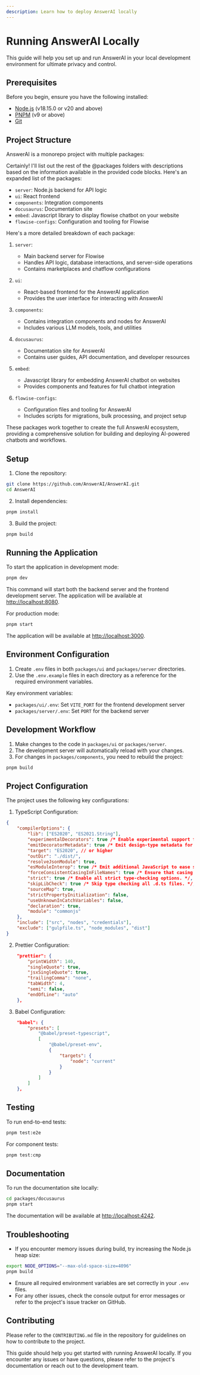 ```yaml
---
description: Learn how to deploy AnswerAI locally
---
```


# Running AnswerAI Locally

This guide will help you set up and run AnswerAI in your local development environment for ultimate privacy and control.

## Prerequisites

Before you begin, ensure you have the following installed:

-   [Node.js](https://nodejs.org/en/download) (v18.15.0 or v20 and above)
-   [PNPM](https://pnpm.io/installation) (v9 or above)
-   [Git](https://git-scm.com/downloads)

## Project Structure

AnswerAI is a monorepo project with multiple packages:

Certainly! I'll list out the rest of the @packages folders with descriptions based on the information available in the provided code blocks. Here's an expanded list of the packages:

-   `server`: Node.js backend for API logic
-   `ui`: React frontend
-   `components`: Integration components
-   `docusaurus`: Documentation site
-   `embed`: Javascript library to display flowise chatbot on your website
-   `flowise-configs`: Configuration and tooling for Flowise

Here's a more detailed breakdown of each package:

1. `server`:

    - Main backend server for Flowise
    - Handles API logic, database interactions, and server-side operations
    - Contains marketplaces and chatflow configurations

2. `ui`:

    - React-based frontend for the AnswerAI application
    - Provides the user interface for interacting with AnswerAI

3. `components`:

    - Contains integration components and nodes for AnswerAI
    - Includes various LLM models, tools, and utilities

4. `docusaurus`:

    - Documentation site for AnswerAI
    - Contains user guides, API documentation, and developer resources

5. `embed`:

    - Javascript library for embedding AnswerAI chatbot on websites
    - Provides components and features for full chatbot integration

6. `flowise-configs`:
    - Configuration files and tooling for AnswerAI
    - Includes scripts for migrations, bulk processing, and project setup

These packages work together to create the full AnswerAI ecosystem, providing a comprehensive solution for building and deploying AI-powered chatbots and workflows.

## Setup

1. Clone the repository:

```bash
git clone https://github.com/AnswerAI/AnswerAI.git
cd AnswerAI
```

2. Install dependencies:

```bash
pnpm install
```

3. Build the project:

```bash
pnpm build
```

## Running the Application

To start the application in development mode:

```bash
pnpm dev
```

This command will start both the backend server and the frontend development server. The application will be available at [http://localhost:8080](http://localhost:8080).

For production mode:

```bash
pnpm start
```

The application will be available at [http://localhost:3000](http://localhost:3000).

## Environment Configuration

1. Create `.env` files in both `packages/ui` and `packages/server` directories.
2. Use the `.env.example` files in each directory as a reference for the required environment variables.

Key environment variables:

-   `packages/ui/.env`: Set `VITE_PORT` for the frontend development server
-   `packages/server/.env`: Set `PORT` for the backend server

## Development Workflow

1. Make changes to the code in `packages/ui` or `packages/server`.
2. The development server will automatically reload with your changes.
3. For changes in `packages/components`, you need to rebuild the project:

```bash
pnpm build
```

## Project Configuration

The project uses the following key configurations:

1. TypeScript Configuration:

```1:22:packages/components/tsconfig.json
{
    "compilerOptions": {
        "lib": ["ES2020", "ES2021.String"],
        "experimentalDecorators": true /* Enable experimental support for TC39 stage 2 draft decorators. */,
        "emitDecoratorMetadata": true /* Emit design-type metadata for decorated declarations in source files. */,
        "target": "ES2020", // or higher
        "outDir": "./dist/",
        "resolveJsonModule": true,
        "esModuleInterop": true /* Emit additional JavaScript to ease support for importing CommonJS modules. This enables `allowSyntheticDefaultImports` for type compatibility. */,
        "forceConsistentCasingInFileNames": true /* Ensure that casing is correct in imports. */,
        "strict": true /* Enable all strict type-checking options. */,
        "skipLibCheck": true /* Skip type checking all .d.ts files. */,
        "sourceMap": true,
        "strictPropertyInitialization": false,
        "useUnknownInCatchVariables": false,
        "declaration": true,
        "module": "commonjs"
    },
    "include": ["src", "nodes", "credentials"],
    "exclude": ["gulpfile.ts", "node_modules", "dist"]
}

```

2. Prettier Configuration:

```98:106:package.json
    "prettier": {
        "printWidth": 140,
        "singleQuote": true,
        "jsxSingleQuote": true,
        "trailingComma": "none",
        "tabWidth": 4,
        "semi": false,
        "endOfLine": "auto"
    },
```

3. Babel Configuration:

```107:119:package.json
    "babel": {
        "presets": [
            "@babel/preset-typescript",
            [
                "@babel/preset-env",
                {
                    "targets": {
                        "node": "current"
                    }
                }
            ]
        ]
    },
```

## Testing

To run end-to-end tests:

```bash
pnpm test:e2e
```

For component tests:

```bash
pnpm test:cmp
```

## Documentation

To run the documentation site locally:

```bash
cd packages/docusaurus
pnpm start
```

The documentation will be available at [http://localhost:4242](http://localhost:4242).

## Troubleshooting

-   If you encounter memory issues during build, try increasing the Node.js heap size:

```bash
export NODE_OPTIONS="--max-old-space-size=4096"
pnpm build
```

-   Ensure all required environment variables are set correctly in your `.env` files.
-   For any other issues, check the console output for error messages or refer to the project's issue tracker on GitHub.

## Contributing

Please refer to the `CONTRIBUTING.md` file in the repository for guidelines on how to contribute to the project.

This guide should help you get started with running AnswerAI locally. If you encounter any issues or have questions, please refer to the project's documentation or reach out to the development team.
